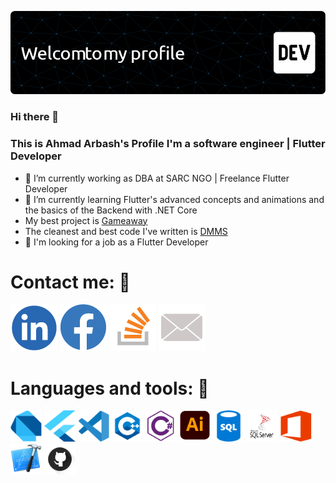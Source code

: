 ![Header](./hdr.png)
### Hi there 👋
### This is Ahmad Arbash's Profile I'm a software engineer | Flutter Developer
- 🔭 I’m currently working as DBA at SARC NGO | Freelance Flutter Developer
- 🌱 I’m currently learning Flutter's advanced concepts and animations and the basics of the Backend with .NET Core
- My best project is [Gameaway](https://play.google.com/store/apps/details?id=com.aplustechnologies.gameaway)
- The cleanest and best code I've written is [DMMS](https://github.com/AHMADARBASH/DMMS)
- 👯 I'm looking for a job as a Flutter Developer
# Contact me: 🤝

[![IconAltText](./in.png)](https://www.linkedin.com/in/ahmad-arbash-14a57b145/)
[![IconAltText](./fb.png)](https://www.facebook.com/ahmad.arbash.97/)
[![IconAltText](./stack.png)](https://stackoverflow.com/users/13520706/ahmad-ar)
[![Email](./em.png)](ahmad.arbash.97@outlook.com)

# Languages and tools: 🤝
<img src="./Dart.png" alt="Dart" width="50" height="50"> <img src="./Flutter.png" alt="Flutter" width="50" height="50"> <img src="./vscode.png" alt="vscode" width="50" height="50"> <img src="./c++.png" alt="c++" width="50" height="50"> <img src="./csharp.png" alt="csharp" width="50" height="50"> <img src="./ai.png" alt="ai" width="50" height="50"> <img src="./sql.png" alt="sql" width="50" height="50"> <img src="./sqlserver.png" alt="sqlserver" width="50" height="50"> <img src="./office.png" alt="office" width="50" height="50"> <img src="./xcode.png" alt="xcode" width="50" height="50"> <img src="./gh.png" alt="gh" width="50" height="50">  







<!--
**AHMADARBASH/AHMADARBASH** is a ✨ _special_ ✨ repository because its `README.md` (this file) appears on your GitHub profile.

Here are some ideas to get you started:

- 🔭 I’m currently working on ...
- 🌱 I’m currently learning ...
- 👯 I’m looking to collaborate on ...
- 🤔 I’m looking for help with ...
- 💬 Ask me about ...
- 📫 How to reach me: ...
- 😄 Pronouns: ...
- ⚡ Fun fact: ...
-->
